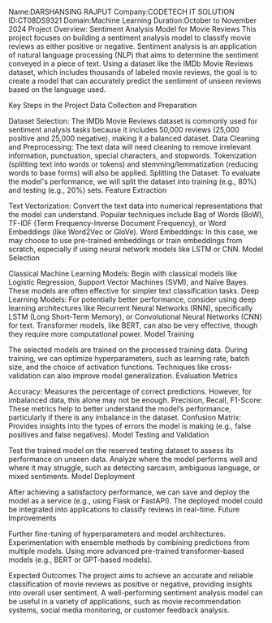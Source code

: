 Name:DARSHANSING RAJPUT
Company:CODETECH IT SOLUTION
ID:CT08DS9321
Domain:Machine Learning
Duration:October to November 2024
Project Overview: Sentiment Analysis Model for Movie Reviews
This project focuses on building a sentiment analysis model to classify movie reviews as either positive or negative. Sentiment analysis is an application of natural language processing (NLP) that aims to determine the sentiment conveyed in a piece of text. Using a dataset like the IMDb Movie Reviews dataset, which includes thousands of labeled movie reviews, the goal is to create a model that can accurately predict the sentiment of unseen reviews based on the language used.

Key Steps in the Project
Data Collection and Preparation

Dataset Selection: The IMDb Movie Reviews dataset is commonly used for sentiment analysis tasks because it includes 50,000 reviews (25,000 positive and 25,000 negative), making it a balanced dataset.
Data Cleaning and Preprocessing: The text data will need cleaning to remove irrelevant information, punctuation, special characters, and stopwords. Tokenization (splitting text into words or tokens) and stemming/lemmatization (reducing words to base forms) will also be applied.
Splitting the Dataset: To evaluate the model's performance, we will split the dataset into training (e.g., 80%) and testing (e.g., 20%) sets.
Feature Extraction

Text Vectorization: Convert the text data into numerical representations that the model can understand. Popular techniques include Bag of Words (BoW), TF-IDF (Term Frequency-Inverse Document Frequency), or Word Embeddings (like Word2Vec or GloVe).
Word Embeddings: In this case, we may choose to use pre-trained embeddings or train embeddings from scratch, especially if using neural network models like LSTM or CNN.
Model Selection

Classical Machine Learning Models: Begin with classical models like Logistic Regression, Support Vector Machines (SVM), and Naïve Bayes. These models are often effective for simpler text classification tasks.
Deep Learning Models: For potentially better performance, consider using deep learning architectures like Recurrent Neural Networks (RNN), specifically LSTM (Long Short-Term Memory), or Convolutional Neural Networks (CNN) for text. Transformer models, like BERT, can also be very effective, though they require more computational power.
Model Training

The selected models are trained on the processed training data. During training, we can optimize hyperparameters, such as learning rate, batch size, and the choice of activation functions. Techniques like cross-validation can also improve model generalization.
Evaluation Metrics

Accuracy: Measures the percentage of correct predictions. However, for imbalanced data, this alone may not be enough.
Precision, Recall, F1-Score: These metrics help to better understand the model’s performance, particularly if there is any imbalance in the dataset.
Confusion Matrix: Provides insights into the types of errors the model is making (e.g., false positives and false negatives).
Model Testing and Validation

Test the trained model on the reserved testing dataset to assess its performance on unseen data. Analyze where the model performs well and where it may struggle, such as detecting sarcasm, ambiguous language, or mixed sentiments.
Model Deployment

After achieving a satisfactory performance, we can save and deploy the model as a service (e.g., using Flask or FastAPI). The deployed model could be integrated into applications to classify reviews in real-time.
Future Improvements

Further fine-tuning of hyperparameters and model architectures.
Experimentation with ensemble methods by combining predictions from multiple models.
Using more advanced pre-trained transformer-based models (e.g., BERT or GPT-based models).

Expected Outcomes
The project aims to achieve an accurate and reliable classification of movie reviews as positive or negative, providing insights into overall user sentiment. A well-performing sentiment analysis model can be useful in a variety of applications, such as movie recommendation systems, social media monitoring, or customer feedback analysis.
